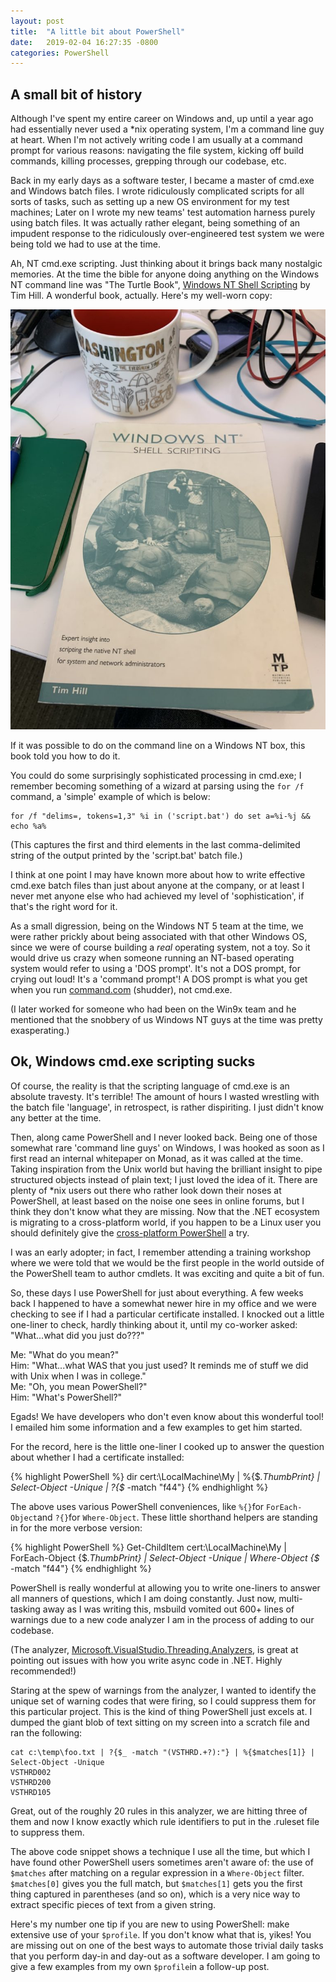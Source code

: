 ```yaml
---
layout: post
title:  "A little bit about PowerShell"
date:   2019-02-04 16:27:35 -0800
categories: PowerShell
---
```

## A small bit of history

Although I've spent my entire career on Windows and, up until a year ago had essentially never used a *nix operating system, I'm a command line guy at heart. When I'm not actively writing code I am usually at a command prompt for various reasons: navigating the file system, kicking off build commands, killing processes, grepping through our codebase, etc.

Back in my early days as a software tester, I became a master of cmd.exe and Windows batch files. I wrote ridiculously complicated scripts for all sorts of tasks, such as setting up a new OS environment for my test machines; Later on I wrote my new teams' test automation harness purely using batch files. It was actually rather elegant, being something of an impudent response to the ridiculously over-engineered test system we were being told we had to use at the time.

Ah, NT cmd.exe scripting. Just thinking about it brings back many nostalgic memories. At the time the bible for anyone doing anything on the Windows NT command line was "The Turtle Book", [Windows NT Shell Scripting](https://www.amazon.com/Windows-Shell-Scripting-Timothy-Hill/dp/1578700477/ref=sr_1_1?ie=UTF8&amp;qid=1549313218&amp;sr=8-1&amp;keywords=Windows+NT+Shell+Scripting) by Tim Hill. A wonderful book, actually. Here's my well-worn copy:

![The Turtle Book](/images/TurtleBook1.jpg)

If it was possible to do on the command line on a Windows NT box, this book told you how to do it.

You could do some surprisingly sophisticated processing in cmd.exe; I remember becoming something of a wizard at parsing using the `for /f` command, a 'simple' example of which is below:

    for /f "delims=, tokens=1,3" %i in ('script.bat') do set a=%i-%j && echo %a%

(This captures the first and third elements in the last comma-delimited string of the output printed by the 'script.bat' batch file.)

I think at one point I may have known more about how to write effective cmd.exe batch files than just about anyone at the company, or at least I never met anyone else who had achieved my level of 'sophistication', if that's the right word for it.

As a small digression, being on the Windows NT 5 team at the time, we were rather prickly about being associated with that other Windows OS, since we were of course building a *real* operating system, not a toy. So it would drive us crazy when someone running an NT-based operating system would refer to using a 'DOS prompt'. It's not a DOS prompt, for crying out loud! It's a 'command prompt'! A DOS prompt is what you get when you run [command.com](https://en.wikipedia.org/wiki/COMMAND.COM) (shudder), not cmd.exe.

(I later worked for someone who had been on the Win9x team and he mentioned that the snobbery of us Windows NT guys at the time was pretty exasperating.)

## Ok, Windows cmd.exe scripting sucks

Of course, the reality is that the scripting language of cmd.exe is an absolute travesty. It's terrible! The amount of hours I wasted wrestling with the batch file 'language', in retrospect, is rather dispiriting. I just didn't know any better at the time.

Then, along came PowerShell and I never looked back. Being one of those somewhat rare 'command line guys' on Windows, I was hooked as soon as I first read an internal whitepaper on Monad, as it was called at the time. Taking inspiration from the Unix world but having the brilliant insight to pipe structured objects instead of plain text; I just loved the idea of it. There are plenty of *nix users out there who rather look down their noses at PowerShell, at least based on the noise one sees in online forums, but I think they don't know what they are missing. Now that the .NET ecosystem is migrating to a cross-platform world, if you happen to be a Linux user you should definitely give the <a href="https://aka.ms/pscore6">cross-platform PowerShell</a> a try.

<p>I was an early adopter; in fact, I remember attending a training workshop where we were told that we would be the first people in the world outside of the PowerShell team to author cmdlets. It was exciting and quite a bit of fun.</p>

<p>So, these days I use PowerShell for just about everything. A few weeks back I happened to have a somewhat newer hire in my office and we were checking to see if I had a particular certificate installed. I knocked out a little one-liner to check, hardly thinking about it, until my co-worker asked: "What...what did you just do???" </p>

<p>Me: "What do you mean?"<br>Him: "What...what WAS that you just used? It reminds me of stuff we did with Unix when I was in college."<br>Me: "Oh, you mean PowerShell?"<br>Him: "What's PowerShell?"<br></p>

<p>Egads! We have developers who don't even know about this wonderful tool! I emailed him some information and a few examples to get him started.</p>

<p>For the record, here is the little one-liner I cooked up to answer the question about whether I had a certificate installed:</p>

{% highlight PowerShell %}
dir cert:\LocalMachine\My | %{$_.ThumbPrint} | Select-Object -Unique | ?{$_ -match "f44"}
{% endhighlight %}

<p>The above uses various PowerShell conveniences, like <code>%{}</code>for <code>ForEach-Object</code>and <code>?{}</code>for <code>Where-Object</code>. These little shorthand helpers are standing in for the more verbose version:<p>

{% highlight PowerShell %}
Get-ChildItem cert:\LocalMachine\My | ForEach-Object {$_.ThumbPrint} | Select-Object -Unique 
| Where-Object {$_ -match "f44"}
{% endhighlight %}

<p>PowerShell is really wonderful at allowing you to write one-liners to answer all manners of questions, which I am doing constantly. Just now, multi-tasking away as I was writing this, msbuild vomited out 600+ lines of warnings due to a new code analyzer I am in the process of adding to our codebase. </p>

<p>(The analyzer, <a href="https://www.nuget.org/packages/Microsoft.VisualStudio.Threading.Analyzers/">Microsoft.VisualStudio.Threading.Analyzers</a>, is great at pointing out issues with how you write async code in .NET. Highly recommended!)</p>

<p>Staring at the spew of warnings from the analyzer, I wanted to identify the unique set of warning codes that were firing, so I could suppress them for this particular project. This is the kind of thing PowerShell just excels at. I dumped the giant blob of text sitting on my screen into a scratch file and ran the following:</p>

    cat c:\temp\foo.txt | ?{$_ -match "(VSTHRD.+?):"} | %{$matches[1]} | Select-Object -Unique
    VSTHRD002
    VSTHRD200
    VSTHRD105


<p>Great, out of the roughly 20 rules in this analyzer, we are hitting three of them and now I know exactly which rule identifiers to put in the .ruleset file to suppress them.</p>

<p>The above code snippet shows a technique I use all the time, but which I have found other PowerShell users sometimes aren't aware of: the use of <code>$matches</code> after matching on a regular expression in a <code>Where-Object</code> filter. <code>$matches[0]</code> gives you the full match, but <code>$matches[1]</code> gets you the first thing captured in parentheses (and so on), which is a very nice way to extract specific pieces of text from a given string.</p>

<p>Here's my number one tip if you are new to using PowerShell: make extensive use of your <code>$profile</code>. If you don't know what that is, yikes! You are missing out on one of the best ways to automate those trivial daily tasks that you perform day-in and day-out as a software developer. I am going to give a few examples from my own <code>$profile</code>in a follow-up post.</p>